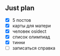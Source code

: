 ## Just plan
- [x] 5 постов
- [x] карты для матери
- [x] человек osidect
- [x] список олимпиад
- [x] тинни
- [ ] записаться справка
